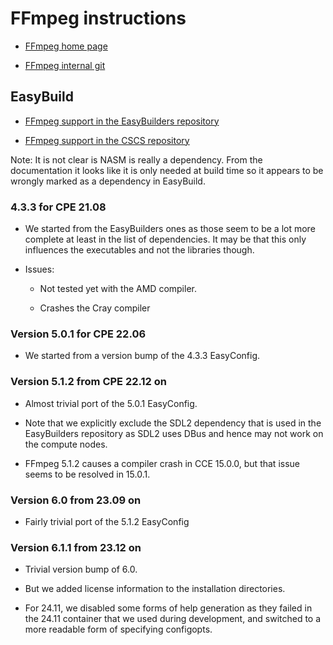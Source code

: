 # FFmpeg instructions

  * [FFmpeg home page](https://ffmpeg.org/)

  * [FFmpeg internal git](https://git.ffmpeg.org/gitweb/ffmpeg.git)


## EasyBuild

  * [FFmpeg support in the EasyBuilders repository](https://github.com/easybuilders/easybuild-easyconfigs/tree/develop/easybuild/easyconfigs/f/FFmpeg)

  * [FFmpeg support in the CSCS repository](https://github.com/eth-cscs/production/tree/master/easybuild/easyconfigs/f/FFmpeg)

Note: It is not clear is NASM is really a dependency. From the documentation it looks
like it is only needed at build time so it appears to be wrongly marked as a dependency
in EasyBuild.

### 4.3.3 for CPE 21.08

  * We started from the EasyBuilders ones as those seem to be a lot more complete
    at least in the list of dependencies. It may be that this only influences
    the executables and not the libraries though.

  * Issues:

      * Not tested yet with the AMD compiler.

      * Crashes the Cray compiler

### Version 5.0.1 for CPE 22.06

  * We started from a version bump of the 4.3.3 EasyConfig.


### Version 5.1.2 from CPE 22.12 on

  * Almost trivial port of the 5.0.1 EasyConfig.
  
  * Note that we explicitly exclude the SDL2 dependency that is used in the EasyBuilders
    repository as SDL2 uses DBus and hence may not work on the compute nodes.

  * FFmpeg 5.1.2 causes a compiler crash in CCE 15.0.0, but that issue seems to be
    resolved in 15.0.1.


### Version 6.0 from 23.09 on

  * Fairly trivial port of the 5.1.2 EasyConfig

  
### Version 6.1.1 from 23.12 on

  * Trivial version bump of 6.0.
  
  * But we added license information to the installation directories.

  * For 24.11, we disabled some forms of help generation as they failed in the 24.11 
    container that we used during development, and switched to a more readable form
    of specifying configopts.
  